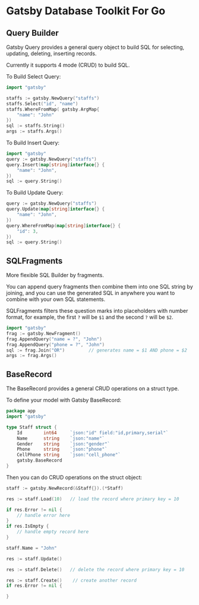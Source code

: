 Gatsby Database Toolkit For Go
==============================

## Query Builder

Gatsby Query provides a general query object to build SQL for selecting, updating, deleting, inserting records.

Currently it supports 4 mode (CRUD) to build SQL.

To Build Select Query:

```go
import "gatsby"

staffs := gatsby.NewQuery("staffs")
staffs.Select("id", "name")
staffs.WhereFromMap( gatsby.ArgMap{
    "name": "John"
})
sql := staffs.String()
args := staffs.Args()
```

To Build Insert Query:

```go
import "gatsby"
query := gatsby.NewQuery("staffs")
query.Insert(map[string]interface{} {
    "name": "John",
})
sql := query.String()
```

To Build Update Query:

```go
query := gatsby.NewQuery("staffs")
query.Update(map[string]interface{} {
    "name": "John",
})
query.WhereFromMap(map[string]interface{} {
    "id": 3,
})
sql := query.String()
```

## SQLFragments

More flexible SQL Builder by fragments.

You can append query fragments then combine them into one SQL string by joining, and you can use the generated SQL in anywhere you
want to combine with your own SQL statements.

SQLFragments filters these question marks into placeholders with number format, for example, the first `?` will be `$1`
and the second `?` will be `$2`.

```go
import "gatsby"
frag := gatsby.NewFragment()
frag.AppendQuery("name = ?", "John")
frag.AppendQuery("phone = ?", "John")
sql := frag.Join("OR")         // generates name = $1 AND phone = $2
args := frag.Args()
```

## BaseRecord

The BaseRecord provides a general CRUD operations on a struct type.

To define your model with Gatsby BaseRecord:

```go
package app
import "gatsby"

type Staff struct {
	Id        int64     `json:"id" field:"id,primary,serial"`
	Name      string    `json:"name"`
	Gender    string    `json:"gender"`
	Phone     string    `json:"phone"`
	CellPhone string    `json:"cell_phone"`
	gatsby.BaseRecord
}
```

Then you can do CRUD operations on the struct object:

```go
staff := gatsby.NewRecord(&Staff{}).(*Staff)

res := staff.Load(10)   // load the record where primary key = 10

if res.Error != nil {
    // handle error here
}
if res.IsEmpty { 
    // handle empty record here
}

staff.Name = "John"

res := staff.Update()

res := staff.Delete()   // delete the record where primary key = 10

res := staff.Create()    // create another record
if res.Error != nil {

}
```


